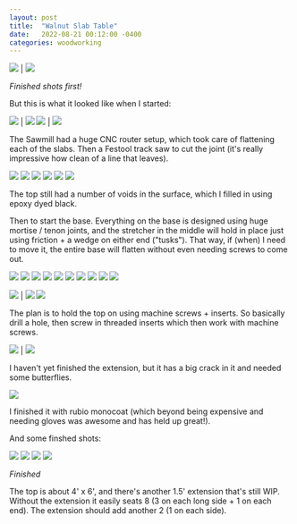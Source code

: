 ```yaml
---
layout: post
title:  "Walnut Slab Table"
date:   2022-08-21 00:12:00 -0400
categories: woodworking
---
```


![](/static/posts/walnut_slab_table/92_finished_table_leg.jpg) | ![](/static/posts/walnut_slab_table/91_finished_table.jpg)

_Finished shots first!_

But this is what it looked like when I started:

![](/static/posts/walnut_slab_table/00_raw_slab.jpg) | ![](/static/posts/walnut_slab_table/02_raw_slabs.jpg)
![](/static/posts/walnut_slab_table/03_raw_slabs.jpg) | ![](/static/posts/walnut_slab_table/01_raw_slab.jpg)

The Sawmill had a huge CNC router setup, which took care of flattening each of the slabs. Then a Festool track saw to cut the joint (it's really impressive how clean of a line that leaves).

![](/static/posts/walnut_slab_table/05_glueup_staging.jpg)
![](/static/posts/walnut_slab_table/06_glueup_staging.jpg)
![](/static/posts/walnut_slab_table/07_glueup_staging.jpg)
![](/static/posts/walnut_slab_table/10_glueup_biscuits.jpg)
![](/static/posts/walnut_slab_table/11_glueup_clamped.jpg)
![](/static/posts/walnut_slab_table/20_cut_table_length.jpg)

The top still had a number of voids in the surface, which I filled in using epoxy dyed black.

Then to start the base. Everything on the base is designed using huge
mortise / tenon joints, and the stretcher in the middle will hold in place just
using friction + a wedge on either end ("tusks").
That way, if (when) I need to move it, the entire base will flatten without even
needing screws to come out.


![](/static/posts/walnut_slab_table/15_base_rough_cut.jpg)
![](/static/posts/walnut_slab_table/16_base_rough_cut.jpg)
![](/static/posts/walnut_slab_table/25_table_leg_tenon_jig.jpg)
![](/static/posts/walnut_slab_table/26_table_leg_tenon_jig.jpg)
![](/static/posts/walnut_slab_table/27_clean_up_tenon.jpg)
![](/static/posts/walnut_slab_table/32_mortise_rough_cut.jpg)
![](/static/posts/walnut_slab_table/34_mortise_rough.jpg)
![](/static/posts/walnut_slab_table/35_mortise_rough.jpg)
![](/static/posts/walnut_slab_table/36_leg_first_dry_fit.jpg)
![](/static/posts/walnut_slab_table/45_glue_base_side.jpg)

![](/static/posts/walnut_slab_table/40_full_base_dry_fit.jpg) | ![](/static/posts/walnut_slab_table/41_full_base_dry_fit.jpg)
![](/static/posts/walnut_slab_table/42_base_dry_fit_wedge.jpg)

The plan is to hold the top on using machine screws + inserts. So basically
drill a hole, then screw in threaded inserts which then work with machine screws.

![](/static/posts/walnut_slab_table/50_upside_down_dry_fit_top.jpg) | ![](/static/posts/walnut_slab_table/51_upside_down_dry_fit_top.jpg)

I haven't yet finished the extension, but it has a big crack in it and needed
some butterflies.

![](/static/posts/walnut_slab_table/55_extension_butterfly.jpg)

I finished it with rubio monocoat (which beyond being expensive and needing
gloves was awesome and has held up great!).

And some finshed shots:

![](/static/posts/walnut_slab_table/60_finished_top.jpg)
![](/static/posts/walnut_slab_table/90_finished_table.jpg)
![](/static/posts/walnut_slab_table/91_finished_table.jpg)
![](/static/posts/walnut_slab_table/92_finished_table_leg.jpg)


_Finished_

The top is about 4' x 6', and there's another 1.5' extension that's still WIP.
Without the extension it easily seats 8 (3 on each long side + 1 on each end).
The extension should add another 2 (1 on each side).

